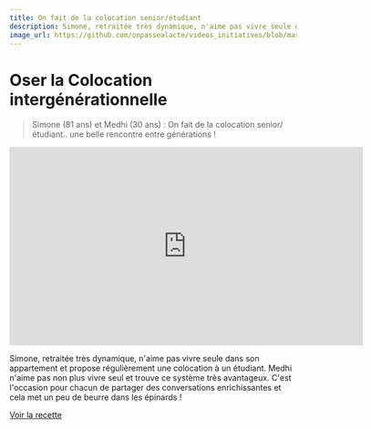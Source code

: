 ```yaml
---
title: On fait de la colocation senior/étudiant
description: Simone, retraitée très dynamique, n'aime pas vivre seule dans son appartement et propose régulièrement une colocation à un étudiant.
image_url: https://github.com/onpassealacte/videos_initiatives/blob/master/media/coloc_integerenerationnelle.jpg?raw=true
---
```


# Oser la Colocation intergénérationnelle

> Simone (81 ans) et Medhi (30 ans) : On fait de la colocation senior/étudiant.. une belle rencontre entre générations !

<iframe src="https://player.vimeo.com/video/123006538" width="620" height="348" frameborder="0" webkitallowfullscreen mozallowfullscreen allowfullscreen></iframe>

Simone, retraitée très dynamique, n'aime pas vivre seule dans son appartement et propose régulièrement une colocation à un étudiant. Medhi n'aime pas non plus vivre seul et trouve ce système très avantageux. C'est l'occasion pour chacun de partager des conversations enrichissantes et cela met un peu de beurre dans les épinards !

[Voir la recette](http://www.onpassealacte.fr/recettes_coup_de_coeur_en_savoir_plus.php?r=320)

